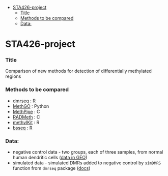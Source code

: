 <!-- START doctoc generated TOC please keep comment here to allow auto update -->
<!-- DON'T EDIT THIS SECTION, INSTEAD RE-RUN doctoc TO UPDATE -->


- [STA426-project](#sta426-project)
    - [Title](#title)
    - [Methods to be compared](#methods-to-be-compared)
    - [Data:](#data)

<!-- END doctoc generated TOC please keep comment here to allow auto update -->

# STA426-project

### Title
Comparison of new methods for detection of differentially methylated regions


### Methods to be compared

- [dmrseq](https://academic.oup.com/biostatistics/advance-article/doi/10.1093/biostatistics/kxy007/4899074) : R
- [MethGO](https://methgo.readthedocs.io/en/latest/) : Python
- [MethPipe](http://smithlabresearch.org/software/methpipe/) : C
- [RADMeth](http://smithlabresearch.org/software/radmeth/) : C
- [methylKit](https://www.bioconductor.org/packages/devel/bioc/vignettes/methylKit/inst/doc/methylKit.html) : R
- [bsseq](https://bioconductor.org/packages/release/bioc/vignettes/bsseq/inst/doc/bsseq.html) : R


### Data:
- negative control data - two groups, each of three samples, from normal human dendritic cells ([data in GEO](https://www.ncbi.nlm.nih.gov/geo/query/acc.cgi?acc=GSE64177))
- simulated data - simulated DMRs added to negative control by `simDMRS` function from `dmrseq` package ([docs](https://bioconductor.org/packages/release/bioc/vignettes/dmrseq/inst/doc/dmrseq.html#6_simulating_dmrs))
